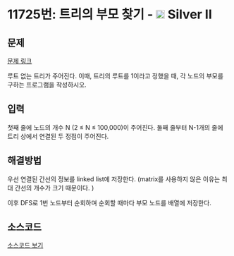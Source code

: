 # 11725번: 트리의 부모 찾기 - <img src="https://static.solved.ac/tier_small/9.svg" style="height:20px" /> Silver II

<!-- performance -->

<!-- 문제 제출 후 깃허브에 푸시를 했을 때 제출한 코드의 성능이 입력될 공간입니다.-->

<!-- end -->

## 문제

[문제 링크](https://boj.kr/11725)


<p>루트 없는 트리가 주어진다. 이때, 트리의 루트를 1이라고 정했을 때, 각 노드의 부모를 구하는 프로그램을 작성하시오.</p>



## 입력


<p>첫째 줄에 노드의 개수 N (2 ≤ N ≤ 100,000)이 주어진다. 둘째 줄부터 N-1개의 줄에 트리 상에서 연결된 두 정점이 주어진다.</p>



## 해결방법


<p>우선 연결된 간선의 정보를 linked list에 저장한다. (matrix를 사용하지 않은 이유는 최대 간선의 개수가 크기 때문이다. )
<p>이후 DFS로 1번 노드부터 순회하며 순회할 때마다 부모 노드를 배열에 저장한다. </p>



## 소스코드

[소스코드 보기](트리의%20부모%20찾기.c)
